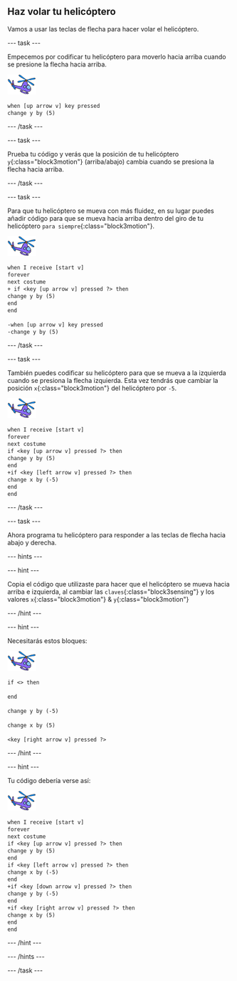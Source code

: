 ## Haz volar tu helicóptero

Vamos a usar las teclas de flecha para hacer volar el helicóptero.

--- task ---

Empecemos por codificar tu helicóptero para moverlo hacia arriba cuando se presione la flecha hacia arriba.

![objeto helicóptero](images/helicopter-sprite.png)

```blocks3
when [up arrow v] key pressed
change y by (5)
```

--- /task ---

--- task ---

Prueba tu código y verás que la posición de tu helicóptero `y`{:class="block3motion"} (arriba/abajo) cambia cuando se presiona la flecha hacia arriba.

--- /task ---

--- task ---

Para que tu helicóptero se mueva con más fluidez, en su lugar puedes añadir código para que se mueva hacia arriba dentro del giro de tu helicóptero `para siempre`{:class="block3motion"}.

![objeto helicóptero](images/helicopter-sprite.png)

```blocks3
when I receive [start v]
forever
next costume
+ if <key [up arrow v] pressed ?> then
change y by (5)
end
end

-when [up arrow v] key pressed
-change y by (5)
```

--- /task ---

--- task ---

También puedes codificar su helicóptero para que se mueva a la izquierda cuando se presiona la flecha izquierda. Esta vez tendrás que cambiar la posición `x`{:class="block3motion"} del helicóptero por `-5`.

![objeto helicóptero](images/helicopter-sprite.png)

```blocks3
when I receive [start v]
forever
next costume
if <key [up arrow v] pressed ?> then
change y by (5)
end
+if <key [left arrow v] pressed ?> then
change x by (-5)
end
end
```

--- /task ---

--- task ---

Ahora programa tu helicóptero para responder a las teclas de flecha hacia abajo y derecha.

--- hints ---

--- hint ---

Copia el código que utilizaste para hacer que el helicóptero se mueva hacia arriba e izquierda, al cambiar las `claves`{:class="block3sensing"} y los valores `x`{:class="block3motion"} & `y`{:class="block3motion"}

--- /hint ---

--- hint ---

Necesitarás estos bloques:

![objeto helicóptero](images/helicopter-sprite.png)

```blocks3
if <> then

end

change y by (-5)

change x by (5)

<key [right arrow v] pressed ?>
```

--- /hint ---

--- hint ---

Tu código debería verse así:

![objeto helicóptero](images/helicopter-sprite.png)

```blocks3
when I receive [start v]
forever
next costume
if <key [up arrow v] pressed ?> then
change y by (5)
end
if <key [left arrow v] pressed ?> then
change x by (-5)
end
+if <key [down arrow v] pressed ?> then
change y by (-5)
end
+if <key [right arrow v] pressed ?> then
change x by (5)
end
end
```

--- /hint ---

--- /hints ---

--- /task ---

